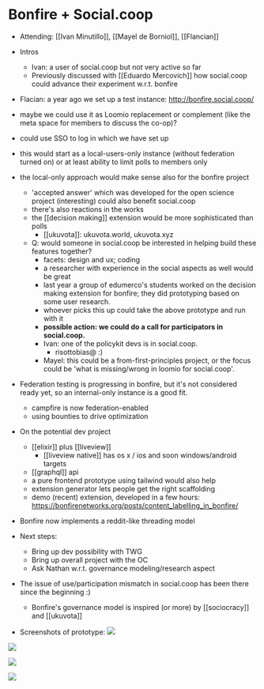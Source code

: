 # Bonfire + Social.coop
- Attending: [[Ivan Minutillo]], [[Mayel de Borniol]], [[Flancian]]
- Intros
    - Ivan: a user of social.coop but not very active so far
    - Previously discussed with [[Eduardo Mercovich]] how social.coop could advance their experiment w.r.t. bonfire
- Flacian: a year ago we set up a test instance: http://bonfire.social.coop/ 
- maybe we could use it as Loomio replacement or complement (like the meta space for members to discuss the co-op)?
- could use SSO to log in which we have set up
- this would start as a local-users-only instance (without federation turned on) or at least ability to limit polls to members only
- the local-only approach would make sense also for the bonfire project
    - 'accepted answer' which was developed for the open science project (interesting) could also benefit social.coop
    - there's also reactions in the works
    - the [[decision making]] extension would be more sophisticated than polls
        - [[ukuvota]]: ukuvota.world, ukuvota.xyz
    - Q: would someone in social.coop be interested in helping build these features together?
        - facets: design and ux; coding
        - a researcher with experience in the social aspects as well would be great
        - last year a group of edumerco's students worked on the decision making extension for bonfire; they did prototyping based on some user research.
        - whoever picks this up could take the above prototype and run with it
        - **possible action: we could do a call for participators in social.coop.**
        - Ivan: one of the policykit devs is in social.coop.
            - risottobias@ :)
        - Mayel: this could be a from-first-principles project, or the focus could be 'what is missing/wrong in loomio for social.coop'.
- Federation testing is progressing in bonfire, but it's not considered ready yet, so an internal-only instance is a good fit.
    - campfire is now federation-enabled
    - using bounties to drive optimization
- On the potential dev project
    - [[elixir]] plus [[liveview]]
        - [[liveview native]] has os x / ios and soon windows/android targets
    - [[graphql]] api
    - a pure frontend prototype using tailwind would also help
    - extension generator lets people get the right scaffolding
    - demo (recent) extension, developed in a few hours: https://bonfirenetworks.org/posts/content_labelling_in_bonfire/
- Bonfire now implements a reddit-like threading model
- Next steps:
    - Bring up dev possibility with TWG
    - Bring up overall project with the OC
    - Ask Nathan w.r.t. governance modeling/research aspect
- The issue of use/participation mismatch in social.coop has been there since the beginning :)  
    - Bonfire's governance model is inspired (or more) by [[sociocracy]] and [[ukuvota]]

- Screenshots of prototype:
![](https://doc.anagora.org/uploads/upload_a4de741632f49cdc8237590f7d553d62.png)

![](https://doc.anagora.org/uploads/upload_24fc31e8fb83218b9345148df3163c7f.png)

![](https://doc.anagora.org/uploads/upload_4f4a14ccf46184ee4d1ffddc4fde5e28.png)

![](https://doc.anagora.org/uploads/upload_d41bf717838a4d5a55fd154bb9cd1e74.png)
